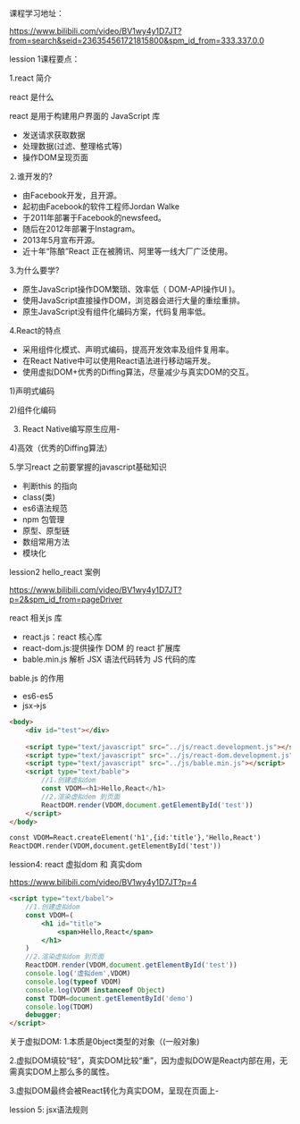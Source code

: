 课程学习地址：

https://www.bilibili.com/video/BV1wy4y1D7JT?from=search&seid=236354561721815800&spm_id_from=333.337.0.0

lession 1课程要点：

1.react 简介

react 是什么

react 是用于构建用户界面的 JavaScript 库

- 发送请求获取数据
- 处理数据(过滤、整理格式等)
- 操作DOM呈现页面

⒉谁开发的?

- 由Facebook开发，且开源。
- 起初由Facebook的软件工程师Jordan Walke
- 于2011年部署于Facebook的newsfeed。
- 随后在2012年部署于Instagram。
- 2013年5月宣布开源。
- 近十年“陈酿”React 正在被腾讯、阿里等一线大厂广泛使用。

3.为什么要学?

- 原生JavaScript操作DOM繁琐、效率低（ DOM-API操作UI )。
- 使用JavaScript直接操作DOM，浏览器会进行大量的重绘重排。
- 原生JavaScript没有组件化编码方案，代码复用率低。

4.React的特点

- 采用组件化模式、声明式编码，提高开发效率及组件复用率。
- 在React Native中可以使用React语法进行移动端开发。
- 使用虚拟DOM+优秀的Diffing算法，尽量减少与真实DOM的交互。

1)声明式编码

2)组件化编码

3) React Native编写原生应用-

4)高效（优秀的Diffing算法）



5.学习react 之前要掌握的javascript基础知识

- 判断this 的指向
- class(类)
- es6语法规范
- npm 包管理
- 原型、原型链
- 数组常用方法
- 模块化

lession2 hello_react 案例

https://www.bilibili.com/video/BV1wy4y1D7JT?p=2&spm_id_from=pageDriver

react 相关js 库

- react.js：react 核心库
- react-dom.js:提供操作 DOM 的 react 扩展库
- bable.min.js 解析 JSX 语法代码转为 JS 代码的库

bable.js 的作用

- es6-es5
- jsx->js 

```html
<body>
	<div id="test"></div>
	
    <script type="text/javascript" src="../js/react.development.js"></script>
    <script type="text/javascript" src="../js/react-dom.development.js"></script>
    <script type="text/javascript" src="../js/bable.min.js"></script>
    <script type="text/bable">
    	//1.创建虚拟dom
    	const VDOM=<h1>Hello,React</h1>
    	//2.渲染虚拟dem 到页面
    	ReactDOM.render(VDOM,document.getElementById('test'))
    </script>
</body>
```



```html
const VDOM=React.createElement('h1',{id:'title'},'Hello,React')
ReactDOM.render(VDOM,document.getElementById('test'))
```

lession4: react 虚拟dom 和 真实dom

https://www.bilibili.com/video/BV1wy4y1D7JT?p=4



```html
<script type="text/babel">
	//1.创建虚拟dom
	const VDOM=(
		<h1 id="title">
			<span>Hello,React</span>	
    	</h1>
	)
	//2.渲染虚拟dom 到页面
	ReactDOM.render(VDOM,document.getElementById('test'))
	console.log('虚拟dem',VDOM)
	console.log(typeof VDOM)
	console.log(VDOM instanceof Object)
	const TDOM=document.getElementById('demo')
	console.log(TDOM)
	debugger;
</script>
```

关于虚拟DOM:
1.本质是0bject类型的对象（(一般对象)

2.虚拟DOM填较“轻”，真实DOM比较“重”，因为虚拟DOW是React内部在用，无需真实DOM上那么多的属性。

3.虚拟DOM最终会被React转化为真实DOM，呈现在页面上-

lession 5: jsx语法规则